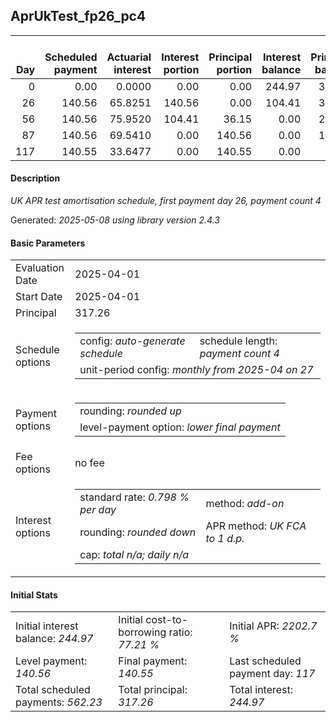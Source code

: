 <h2>AprUkTest_fp26_pc4</h2>
<table>
    <thead style="vertical-align: bottom;">
        <th style="text-align: right;">Day</th>
        <th style="text-align: right;">Scheduled payment</th>
        <th style="text-align: right;">Actuarial interest</th>
        <th style="text-align: right;">Interest portion</th>
        <th style="text-align: right;">Principal portion</th>
        <th style="text-align: right;">Interest balance</th>
        <th style="text-align: right;">Principal balance</th>
        <th style="text-align: right;">Total actuarial interest</th>
        <th style="text-align: right;">Total interest</th>
        <th style="text-align: right;">Total principal</th>
    </thead>
    <tr style="text-align: right;">
        <td class="ci00">0</td>
        <td class="ci01" style="white-space: nowrap;">0.00</td>
        <td class="ci02">0.0000</td>
        <td class="ci03">0.00</td>
        <td class="ci04">0.00</td>
        <td class="ci05">244.97</td>
        <td class="ci06">317.26</td>
        <td class="ci07">0.0000</td>
        <td class="ci08">0.00</td>
        <td class="ci09">0.00</td>
    </tr>
    <tr style="text-align: right;">
        <td class="ci00">26</td>
        <td class="ci01" style="white-space: nowrap;">140.56</td>
        <td class="ci02">65.8251</td>
        <td class="ci03">140.56</td>
        <td class="ci04">0.00</td>
        <td class="ci05">104.41</td>
        <td class="ci06">317.26</td>
        <td class="ci07">65.8251</td>
        <td class="ci08">140.56</td>
        <td class="ci09">0.00</td>
    </tr>
    <tr style="text-align: right;">
        <td class="ci00">56</td>
        <td class="ci01" style="white-space: nowrap;">140.56</td>
        <td class="ci02">75.9520</td>
        <td class="ci03">104.41</td>
        <td class="ci04">36.15</td>
        <td class="ci05">0.00</td>
        <td class="ci06">281.11</td>
        <td class="ci07">141.7771</td>
        <td class="ci08">244.97</td>
        <td class="ci09">36.15</td>
    </tr>
    <tr style="text-align: right;">
        <td class="ci00">87</td>
        <td class="ci01" style="white-space: nowrap;">140.56</td>
        <td class="ci02">69.5410</td>
        <td class="ci03">0.00</td>
        <td class="ci04">140.56</td>
        <td class="ci05">0.00</td>
        <td class="ci06">140.55</td>
        <td class="ci07">211.3181</td>
        <td class="ci08">244.97</td>
        <td class="ci09">176.71</td>
    </tr>
    <tr style="text-align: right;">
        <td class="ci00">117</td>
        <td class="ci01" style="white-space: nowrap;">140.55</td>
        <td class="ci02">33.6477</td>
        <td class="ci03">0.00</td>
        <td class="ci04">140.55</td>
        <td class="ci05">0.00</td>
        <td class="ci06">0.00</td>
        <td class="ci07">244.9658</td>
        <td class="ci08">244.97</td>
        <td class="ci09">317.26</td>
    </tr>
</table>
<h4>Description</h4>
<p><i>UK APR test amortisation schedule, first payment day 26, payment count 4</i></p>
<p>Generated: <i>2025-05-08 using library version 2.4.3</i></p>
<h4>Basic Parameters</h4>
<table>
    <tr>
        <td>Evaluation Date</td>
        <td>2025-04-01</td>
    </tr>
    <tr>
        <td>Start Date</td>
        <td>2025-04-01</td>
    </tr>
    <tr>
        <td>Principal</td>
        <td>317.26</td>
    </tr>
    <tr>
        <td>Schedule options</td>
        <td>
            <table>
                <tr>
                    <td>config: <i>auto-generate schedule</i></td>
                    <td>schedule length: <i><i>payment count</i> 4</i></td>
                </tr>
                <tr>
                    <td colspan="2" style="white-space: nowrap;">unit-period config: <i>monthly from 2025-04 on 27</i></td>
                </tr>
            </table>
        </td>
    </tr>
    <tr>
        <td>Payment options</td>
        <td>
            <table>
                <tr>
                    <td>rounding: <i>rounded up</i></td>
                </tr>
                <tr>
                    <td>level-payment option: <i>lower&nbsp;final&nbsp;payment</i></td>
                </tr>
            </table>
        </td>
    </tr>
    <tr>
        <td>Fee options</td>
        <td>no fee
        </td>
    </tr>
    <tr>
        <td>Interest options</td>
        <td>
            <table>
                <tr>
                    <td>standard rate: <i>0.798 % per day</i></td>
                    <td>method: <i>add-on</i></td>
                </tr>
                <tr>
                    <td>rounding: <i>rounded down</i></td>
                    <td>APR method: <i>UK FCA to 1 d.p.</i></td>
                </tr>
                <tr>
                    <td colspan="2">cap: <i>total <i>n/a</i>; daily <i>n/a</i></td>
                </tr>
            </table>
        </td>
    </tr>
</table>
<h4>Initial Stats</h4>
<table>
    <tr>
        <td>Initial interest balance: <i>244.97</i></td>
        <td>Initial cost-to-borrowing ratio: <i>77.21 %</i></td>
        <td>Initial APR: <i>2202.7 %</i></td>
    </tr>
    <tr>
        <td>Level payment: <i>140.56</i></td>
        <td>Final payment: <i>140.55</i></td>
        <td>Last scheduled payment day: <i>117</i></td>
    </tr>
    <tr>
        <td>Total scheduled payments: <i>562.23</i></td>
        <td>Total principal: <i>317.26</i></td>
        <td>Total interest: <i>244.97</i></td>
    </tr>
</table>